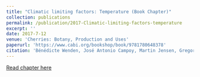 ```yaml
---
title: "Climatic limiting factors: Temperature (Book Chapter)"
collection: publications
permalink: /publication/2017-Climatic-limiting-factors-temperature
excerpt: ''
date: 2017-7-12
venue: 'Cherries: Botany, Production and Uses'
paperurl: 'https://www.cabi.org/bookshop/book/9781780648378'
citation: 'Bénédicte Wenden, José Antonio Campoy, Martin Jensen, Gregorio López-Ortega (2017), "Climatic limiting factors: Temperature", in Jose Quero-Garcia, Amy Iezzoni, Joanna Pulawska, Gregory A. Lang (ed.), <i>Cherries: Botany, Production and Uses</i>, CABI Publishing (Boston, MA), Pages 166-188'
---
```


[Read chapter here](https://books.google.fr/books?id=5xsxDwAAQBAJ&lpg=PA166&ots=CDTyyxKK_4&dq=info%3AzmQRj2mk24EJ%3Ascholar.google.com&lr&pg=PA166#v=onepage&q&f=false)
